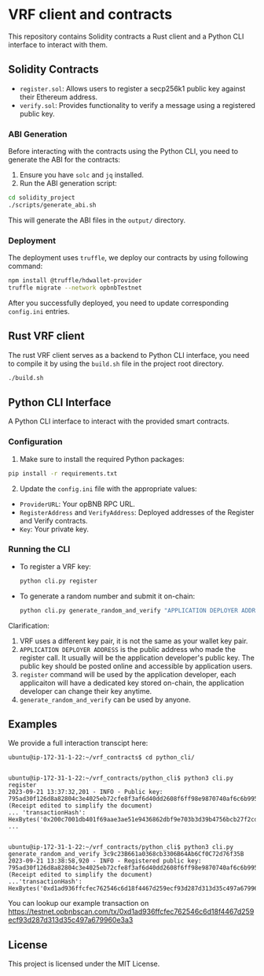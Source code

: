 
# VRF client and contracts

This repository contains Solidity contracts a Rust client and a Python CLI interface to interact with them.

## Solidity Contracts

- `register.sol`: Allows users to register a secp256k1 public key against their Ethereum address.
- `verify.sol`: Provides functionality to verify a message using a registered public key.

### ABI Generation

Before interacting with the contracts using the Python CLI, you need to generate the ABI for the contracts:

1. Ensure you have `solc` and `jq` installed.
2. Run the ABI generation script:

```bash
cd solidity_project
./scripts/generate_abi.sh
```

This will generate the ABI files in the `output/` directory.

### Deployment

The deployment uses `truffle`, we deploy our contracts by using following command:
```bash
npm install @truffle/hdwallet-provider
truffle migrate --network opbnbTestnet
```

After you successfully deployed, you need to update corresponding `config.ini` entries.

## Rust VRF client

The rust VRF client serves as a backend to Python CLI interface, you need to compile it by using the `build.sh` file in the project root directory.
```bash
./build.sh
```

## Python CLI Interface

A Python CLI interface to interact with the provided smart contracts.

### Configuration

1. Make sure to install the required Python packages:

```bash
pip install -r requirements.txt
```

2. Update the `config.ini` file with the appropriate values:

- `ProviderURL`: Your opBNB RPC URL.
- `RegisterAddress` and `VerifyAddress`: Deployed addresses of the Register and Verify contracts.
- `Key`: Your private key.

### Running the CLI

- To register a VRF key:
  ```bash
  python cli.py register
  ```


- To generate a random number and submit it on-chain:
  ```bash
  python cli.py generate_random_and_verify "APPLICATION DEPLOYER ADDRESS"
  ```

Clarification:
1. VRF uses a different key pair, it is not the same as your wallet key pair.
2. `APPLICATION DEPLOYER ADDRESS` is the public address who made the register call. It usually will be the application developer's public key. The public key should be posted online and accessible by application users.
3. `register` command will be used by the application developer, each applicaiton will have a dedicated key stored on-chain, the application developer can change their key anytime.
4. `generate_random_and_verify` can be used by anyone.

## Examples
We provide a full interaction transcipt here:

```
ubuntu@ip-172-31-1-22:~/vrf_contracts$ cd python_cli/


ubuntu@ip-172-31-1-22:~/vrf_contracts/python_cli$ python3 cli.py register
2023-09-21 13:37:32,201 - INFO - Public key: 795ad30f126d8a82804c3e4025eb72cfe8f3af6d40dd2608f6ff98e9870740af6c6b995f4a329099506d396f6301fb54fbcc63cd7bc47fa86202db5f883c0a43
(Receipt edited to simplify the document)
... 'transactionHash': HexBytes('0x200c7001db401f69aae3ae51e9436862dbf9e703b3d39b4756bcb27f2cde6198'), ...


ubuntu@ip-172-31-1-22:~/vrf_contracts/python_cli$ python3 cli.py generate_random_and_verify 3c9c23B661a0368cb3306B64Ab6Cf0C72d76f35B
2023-09-21 13:38:58,920 - INFO - Registered public key: 795ad30f126d8a82804c3e4025eb72cfe8f3af6d40dd2608f6ff98e9870740af6c6b995f4a329099506d396f6301fb54fbcc63cd7bc47fa86202db5f883c0a43
(Receipt edited to simplify the document)
...'transactionHash': HexBytes('0xd1ad936ffcfec762546c6d18f4467d259ecf93d287d313d35c497a679960e3a3')...
```

You can lookup our example transaction on https://testnet.opbnbscan.com/tx/0xd1ad936ffcfec762546c6d18f4467d259ecf93d287d313d35c497a679960e3a3
## License

This project is licensed under the MIT License.
